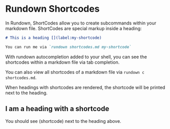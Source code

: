 # Rundown Shortcodes

In Rundown, ShortCodes allow you to create subcommands within your markdown file. ShortCodes are special markup inside a heading:

``` markdown reveal norun
# This is a heading [](label:my-shortcode)

You can run me via `rundown shortcodes.md my-shortcode`
```

With rundown autocompletion added to your shell, you can see the shortcodes within a markdown file via tab completion.

You can also view all shortcodes of a markdown file via `rundown c shortcodes.md`.

When headings with shortcodes are rendered, the shortcode will be printed next to the heading.

## I am a heading with a shortcode [](label:shortcode)

You should see (shortcode) next to the heading above.